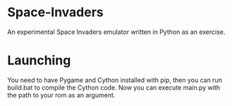 # Space-Invaders
An experimental Space Invaders emulator written in Python as an exercise.
# Launching
You need to have Pygame and Cython installed with pip, then you can run build.bat to compile the Cython code. Now you can execute main.py with the path to your rom as an argument.
